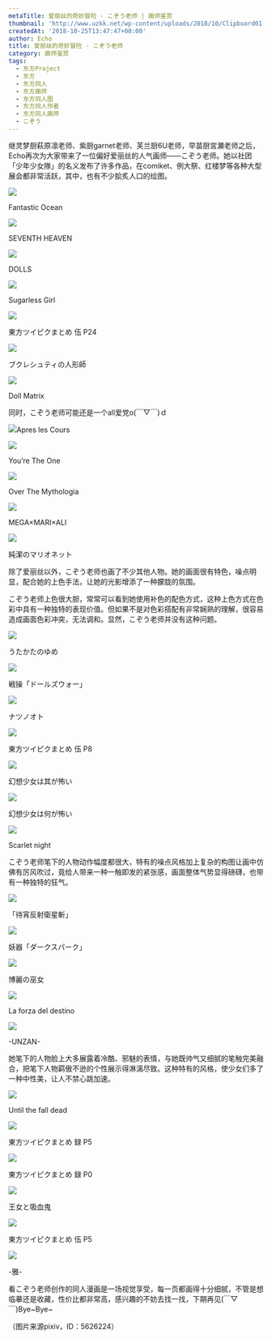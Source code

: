 ```yaml
---
metaTitle: 爱丽丝的奇妙冒险 - こぞう老师 | 画师鉴赏
thumbnail: 'http://www.uzkk.net/wp-content/uploads/2018/10/Clipboard01-2-821x510.png'
createdAt: '2018-10-25T13:47:47+00:00'
author: Echo
title: 爱丽丝的奇妙冒险 - こぞう老师
category: 画师鉴赏
tags:
  - 东方Project
  - 东方
  - 东方同人
  - 东方画师
  - 东方同人图
  - 东方同人作者
  - 东方同人画师
  - こぞう
---
```


继灵梦厨萩原凛老师、紫厨garnet老师、芙兰厨6U老师，早苗厨宮瀬老师之后，Echo再次为大家带来了一位偏好爱丽丝的人气画师——こぞう老师。她以社团「少年少女隊」的名义发布了许多作品，在comiket、例大祭、红楼梦等各种大型展会都非常活跃，其中，也有不少脍炙人口的绘图。

![](http://www.uzkk.net/wp-content/uploads/2018/10/45292790_p0-674x1024.jpg)

Fantastic Ocean

![](http://www.uzkk.net/wp-content/uploads/2018/10/60564369_p0.jpg)

SEVENTH HEAVEN

![](http://www.uzkk.net/wp-content/uploads/2018/10/55739599_p0.jpg)

DOLLS

![](http://www.uzkk.net/wp-content/uploads/2018/10/51921098_p0.jpg)

Sugarless Girl

![](http://www.uzkk.net/wp-content/uploads/2018/10/42970215_p24.jpg)

東方ツイピクまとめ 伍 P24

![](http://www.uzkk.net/wp-content/uploads/2018/10/39004656_p0-730x1024.jpg)

ブクレシュティの人形師

![](http://www.uzkk.net/wp-content/uploads/2018/10/50262912_p0.jpg)

Doll Matrix

同时，こぞう老师可能还是一个all爱党o(￣▽￣)ｄ

![](http://www.uzkk.net/wp-content/uploads/2018/10/43099129_p0-732x1024.jpg)Apres les Cours

![](http://www.uzkk.net/wp-content/uploads/2018/10/43120704_p0-732x1024.jpg)

You’re The One

![](http://www.uzkk.net/wp-content/uploads/2018/10/40305478_p0-519x1024.jpg)

Over The Mythologia

![](http://www.uzkk.net/wp-content/uploads/2018/10/43071010_p0.jpg)

MEGA×MARI×ALI

![](http://www.uzkk.net/wp-content/uploads/2018/10/39025641_p0-704x1024.jpg)

純潔のマリオネット

除了爱丽丝以外，こぞう老师也画了不少其他人物。她的画面很有特色，噪点明显，配合她的上色手法，让她的光影增添了一种朦胧的氛围。

こぞう老师上色很大胆，常常可以看到她使用补色的配色方式，这种上色方式在色彩中具有一种独特的表现价值。但如果不是对色彩搭配有非常娴熟的理解，很容易造成画面色彩冲突，无法调和。显然，こぞう老师并没有这种问题。

![](http://www.uzkk.net/wp-content/uploads/2018/10/68598851_p0-734x1024.jpg)

うたかたのゆめ

![](http://www.uzkk.net/wp-content/uploads/2018/10/68579085_p0-746x1024.jpg)

戦操「ドールズウォー」

![](http://www.uzkk.net/wp-content/uploads/2018/10/45351473_p0-1024x724.jpg)

ナツノオト

![](http://www.uzkk.net/wp-content/uploads/2018/10/42970215_p8.jpg)

東方ツイピクまとめ 伍 P8

![](http://www.uzkk.net/wp-content/uploads/2018/10/61438671_p0.jpg)

幻想少女は其が怖い

![](http://www.uzkk.net/wp-content/uploads/2018/10/47809151_p0-745x1024.jpg)

幻想少女は何が怖い

![](http://www.uzkk.net/wp-content/uploads/2018/10/58351366_p0.jpg)

Scarlet night

こぞう老师笔下的人物动作幅度都很大，特有的噪点风格加上复杂的构图让画中仿佛有厉风吹过，竟给人带来一种一触即发的紧张感，画面整体气势显得磅礴，也带有一种独特的狂气。

![](http://www.uzkk.net/wp-content/uploads/2018/10/37591726_p0-1024x727.jpg)

「待宵反射衛星斬」

![](http://www.uzkk.net/wp-content/uploads/2018/10/38245600_p0-717x1024.jpg)

妖器「ダークスパーク」

![](http://www.uzkk.net/wp-content/uploads/2018/10/47657345_p0-1024x744.jpg)

博麗の巫女

![](http://www.uzkk.net/wp-content/uploads/2018/10/43386917_p0.jpg)

La forza del destino

![](http://www.uzkk.net/wp-content/uploads/2018/10/43389455_p0-734x1024.jpg)

-UNZAN-

她笔下的人物脸上大多展露着冷酷、邪魅的表情，与她既帅气又细腻的笔触完美融合，把笔下人物羁傲不逊的个性展示得淋漓尽致。这种特有的风格，使少女们多了一种中性美，让人不禁心跳加速。

![](http://www.uzkk.net/wp-content/uploads/2018/10/45828977_p0-1024x754.jpg)

Until the fall dead

![](http://www.uzkk.net/wp-content/uploads/2018/10/45525389_p5.jpg)

東方ツイピクまとめ 録 P5

![](http://www.uzkk.net/wp-content/uploads/2018/10/45525389_p0.jpg)

東方ツイピクまとめ 録 P0

![](http://www.uzkk.net/wp-content/uploads/2018/10/46418596_p0-731x1024.jpg)

王女と吸血鬼

![](http://www.uzkk.net/wp-content/uploads/2018/10/42970215_p5.jpg)

東方ツイピクまとめ 伍 P5

![](http://www.uzkk.net/wp-content/uploads/2018/10/46401439_p0-743x1024.jpg)

-雅-

看こぞう老师创作的同人漫画是一场视觉享受，每一页都画得十分细腻，不管是想临摹还是收藏，性价比都非常高，感兴趣的不妨去找一找，下期再见(￣▽￣)Bye~Bye~

（图片来源pixiv，ID：5626224）
